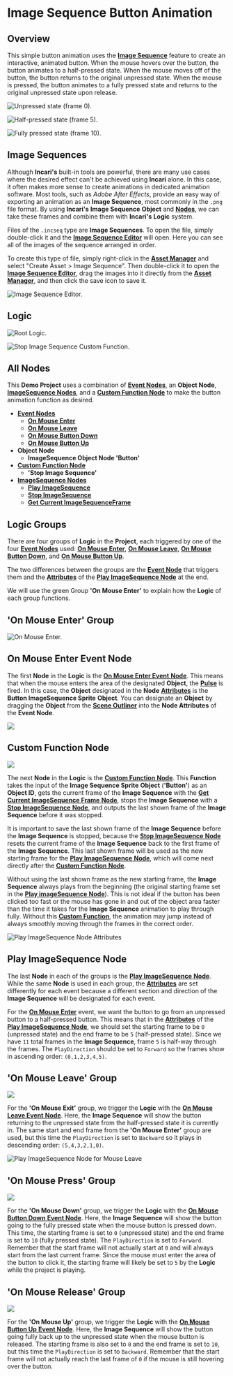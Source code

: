 # Image Sequence Button Animation

## Overview

This simple button animation uses the [**Image Sequence**](4-methods-of-animation.md#3.-image-sequence) feature to create an interactive, animated button. When the mouse hovers over the button, the button animates to a half-pressed state.  When the mouse moves off of the button, the button returns to the original unpressed state.  When the mouse is pressed, the button animates to a fully pressed state and returns to the original unpressed state upon release.

![Unpressed state (frame 0).](../.gitbook/assets/demoimgsq-unpressed.png)

![Half-pressed state (frame 5).](../.gitbook/assets/demoimgsq-halfpressed.png)

![Fully pressed state (frame 10).](../.gitbook/assets/demoimgsq-fullypressed.png)

## Image Sequences

Although **Incari's** built-in tools are powerful, there are many use cases where the desired effect can't be achieved using **Incari** alone. In this case, it often makes more sense to create animations in dedicated animation software. Most tools, such as _Adobe After Effects_, provide an easy way of exporting an animation as an **Image Sequence**, most commonly in the `.png` file format. By using **Incari's** **Image Sequence** **Object** and [**Nodes**](../toolbox/incari/imagesequence/README.md), we can take these frames and combine them with **Incari's** **Logic** system.

Files of the `.incseq` type are **Image Sequences**. To open the file, simply double-click it and the [**Image Sequence Editor**](../modules/image-sequence-editor.md) will open. Here you can see all of the images of the sequence arranged in order.

To create this type of file, simply right-click in the [**Asset Manager**](../modules/asset-manager.md) and select "Create Asset > Image Sequence". Then double-click it to open the [**Image Sequence Editor**](../modules/image-sequence-editor.md), drag the images into it directly from the [**Asset Manager**](../modules/asset-manager.md), and then click the save icon to save it.

![Image Sequence Editor.](../.gitbook/assets/demoimgsq-imagesequenceeditor.png)

## Logic

![Root Logic.](../.gitbook/assets/demoimgsq-rootlogic.png)

![Stop Image Sequence Custom Function.](../.gitbook/assets/demoimgsq-stopimagefunction.png)


## All Nodes

This **Demo Project** uses a combination of [**Event Nodes**](../toolbox/events/README.md), an **Object Node**, [**ImageSequence Nodes**](../toolbox/incari/imagesequence/README.md), and a [**Custom Function Node**](../toolbox/functions/README.md) to make the button animation function as desired.

* [**Event Nodes**](../toolbox/events/README.md)
  * [**On Mouse Enter**](../toolbox/events/mouse/on-mouse-enter.md)
  * [**On Mouse Leave**](../toolbox/events/mouse/on-mouse-leave.md)
  * [**On Mouse Button Down**](../toolbox/events/mouse/on-mouse-button-down.md)
  * [**On Mouse Button Up**](../toolbox/events/mouse/on-mouse-button-up.md)
* **Object Node**
  * **ImageSequence Object Node 'Button'**
* [**Custom Function Node**](../toolbox/functions/README.md)
  * **'Stop Image Sequence'**
* [**ImageSequence Nodes**](../toolbox/incari/imagesequence/README.md)
  * [**Play ImageSequence**](../toolbox/incari/imagesequence/playimagesequence.md)
  * [**Stop ImageSequence**](../toolbox/incari/imagesequence/stopimagesequence.md)
  * [**Get Current ImageSequenceFrame**](../toolbox/incari/imagesequence/getcurrentimagesequenceframe.md)

## Logic Groups

There are four groups of **Logic** in the **Project**, each triggered by one of the four [**Event Nodes**](../toolbox/events/README.md) used: [**On Mouse Enter**](../toolbox/events/mouse/on-mouse-enter.md), [**On Mouse Leave**](../toolbox/events/mouse/on-mouse-leave.md), [**On Mouse Button Down**](../toolbox/events/mouse/on-mouse-button-down.md), and [**On Mouse Button Up**](../toolbox/events/mouse/on-mouse-button-up.md).

The two differences between the groups are the [**Event Node**](../toolbox/events/README.md) that triggers them and the [**Attributes**](../objects-and-types/attributes/README.md) of the [**Play ImageSequence Node**](../toolbox/incari/imagesequence/playimagesequence.md) at the end.

We will use the green Group **'On Mouse Enter'** to explain how the **Logic** of each group functions.

## 'On Mouse Enter' Group

![On Mouse Enter.](../.gitbook/assets/demoimgsq-onmouseenter.png)

## On Mouse Enter Event Node

The first **Node** in the **Logic** is the [**On Mouse Enter Event** **Node**](../toolbox/events/mouse/on-mouse-enter.md). This means that when the mouse enters the area of the designated **Object**, the [**Pulse**](../modules/logic-editor.md#pulse) is fired.  In this case, the **Object** designated in the **Node** [**Attributes**](../objects-and-types/attributes/README.md) is the **Button ImageSequence Sprite** **Object**.  You can designate an **Object** by dragging the **Object** from the [**Scene Outliner**](../modules/scene-outliner.md) into the **Node Attributes** of the **Event Node**.

![](../.gitbook/assets/demoimgsq-onmouseenterattr.png)

## Custom Function Node

![](../.gitbook/assets/demoimgsq-customfunctionnode.png)

The next **Node** in the **Logic** is the [**Custom Function** **Node**](../toolbox/functions/README.md). This **Function** takes the input of the **Image Sequence Sprite** **Object** (**'Button'**) as an **Object ID**, gets the current frame of the **Image Sequence** with the [**Get Current ImageSequence Frame** **Node**](../toolbox/incari/imagesequence/getcurrentimagesequenceframe.md), stops the **Image Sequence** with a [**Stop ImageSequence** **Node**](../toolbox/incari/imagesequence/stopimagesequence.md), and outputs the last shown frame of the **Image Sequence** before it was stopped.

It is important to save the last shown frame of the **Image Sequence** before the **Image Sequence** is stopped, because the [**Stop ImageSequence** **Node**](../toolbox/incari/imagesequence/stopimagesequence.md) resets the current frame of the **Image Sequence** back to the first frame of the **Image Sequence**. This last shown frame will be used as the new starting frame for the [**Play ImageSequence** **Node**](../toolbox/incari/imagesequence/playimagesequence.md), which will come next directly after the [**Custom Function** **Node**](../toolbox/functions/README.md).

Without using the last shown frame as the new starting frame, the **Image Sequence** always plays from the beginning (the original starting frame set in the [**Play imageSequence** **Node**](../toolbox/incari/imagesequence/playimagesequence.md)). This is not ideal if the button has been clicked too fast or the mouse has gone in and out of the object area faster than the time it takes for the **Image Sequence** animation to play through fully. Without this [**Custom Function**](../toolbox/functions/README.md), the animation may jump instead of always smoothly moving through the frames in the correct order.

![Play ImageSequence Node Attributes](../.gitbook/assets/demoimgsq-playimageattr.png)

## Play ImageSequence Node

The last **Node** in each of the groups is the [**Play ImageSequence** **Node**](../toolbox/incari/imagesequence/playimagesequence.md). While the same **Node** is used in each group, the [**Attributes**](../objects-and-types/attributes/README.md) are set differently for each event because a different section and direction of the **Image Sequence** will be designated for each event.

For the [**On Mouse Enter**](../toolbox/events/mouse/on-mouse-enter.md) event, we want the button to go from an unpressed button to a half-pressed button.  This means that in the [**Attributes**](../objects-and-types/attributes/README.md) of the [**Play ImageSequence** **Node**](../toolbox/incari/imagesequence/playimagesequence.md), we should set the starting frame to be `0` (unpressed state) and the end frame to be `5` (half-pressed state).  Since we have `11` total frames in the **Image Sequence**, frame `5` is half-way through the frames.  The `PlayDirection` should be set to `Forward` so the frames show in ascending order: `(0,1,2,3,4,5)`.

## 'On Mouse Leave' Group

![](../.gitbook/assets/demoimgsq-onmouseleave.png)

For the **'On Mouse Exit'** group, we trigger the **Logic** with the [**On Mouse Leave Event** **Node**](../toolbox/events/mouse/on-mouse-leave.md). Here, the **Image Sequence** will show the button returning to the unpressed state from the half-pressed state it is currently in. The same start and end frame from the **'On Mouse Enter'** group are used, but this time the `PlayDirection` is set to `Backward` so it plays in descending order: `(5,4,3,2,1,0)`.

![Play ImageSequence Node for Mouse Leave](../.gitbook/assets/demoimgsq-playonmouseleave.png)

## 'On Mouse Press' Group

![](../.gitbook/assets/demoimgsq-onmousepress.png)

For the **'On Mouse Down'** group, we trigger the **Logic** with the [**On Mouse Button Down** **Event Node**](../toolbox/events/mouse/on-mouse-button-down.md). Here, the **Image Sequence** will show the button going to the fully pressed state when the mouse button is pressed down. This time, the starting frame is set to `0` (unpressed state) and the end frame is set to `10` (fully pressed state). The `PlayDirection` is set to `Forward`.  Remember that the start frame will not actually start at `0` and will always start from the last current frame.  Since the mouse must enter the area of the button to click it, the starting frame will likely be set to `5` by the **Logic** while the project is playing.

## 'On Mouse Release' Group

![](../.gitbook/assets/demoimgsq-onmouserelease.png)

For the **'On Mouse Up'** group, we trigger the **Logic** with the [**On Mouse Button Up** **Event Node**](../toolbox/events/mouse/on-mouse-button-up.md). Here, the **Image Sequence** will show the button going fully back up to the unpressed state when the mouse button is released. The starting frame is also set to `0` and the end frame is set to `10`, but this time the `PlayDirection` is set to `Backward`. Remember that the start frame will not actually reach the last frame of `0` if the mouse is still hovering over the button.

